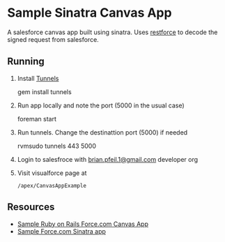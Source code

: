 # Sample Sinatra Canvas App

A salesforce canvas app built using sinatra.  Uses [restforce](https://github.com/ejholmes/restforce) to decode the signed request from salesforce.


## Running

1. Install [Tunnels](https://github.com/jugyo/tunnels)

	gem install tunnels

2. Run app locally and note the port (5000 in the usual case)

	foreman start

3. Run tunnels.  Change the destinattion port (5000) if needed

	rvmsudo tunnels 443 5000

4. Login to salesfroce with brian.pfeil.1@gmail.com developer org
5. Visit visualforce page at

	```/apex/CanvasAppExample```

## Resources

* [Sample Ruby on Rails Force.com Canvas App](http://blog.jeffdouglas.com/2014/03/04/sample-ruby-on-rails-force-com-canvas-app/?utm_source=feedly&utm_reader=feedly&utm_medium=rss&utm_campaign=sample-ruby-on-rails-force-com-canvas-app)
* [Sample Force.com Sinatra app](https://gist.github.com/ejholmes/4052312)